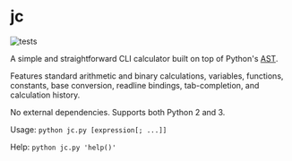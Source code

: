 # jc

![tests](https://github.com/jnnl/jc/workflows/jc/badge.svg)

A simple and straightforward CLI calculator built on top of Python's [AST](https://docs.python.org/3.8/library/ast.html).

Features standard arithmetic and binary calculations,
variables, functions, constants, base conversion, readline bindings, tab-completion, and calculation history.

No external dependencies. Supports both Python 2 and 3.

Usage: `python jc.py [expression[; ...]]`

Help: `python jc.py 'help()'`
